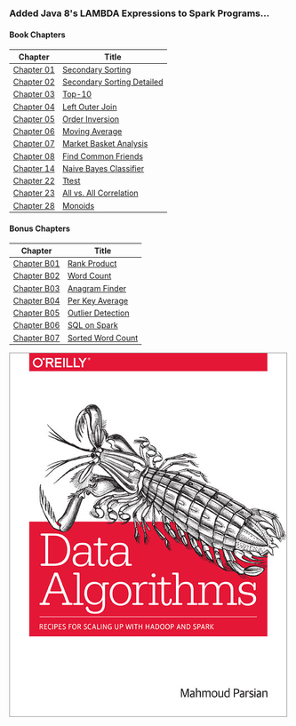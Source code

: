 ### Added Java 8's LAMBDA Expressions to Spark Programs...

#### Book Chapters

Chapter                                                      | Title                                      |
------------------------------------------------------------ | ------------------------------------------ | 
[Chapter 01](../src/main/java/org/dataalgorithms/chap01/)    | [Secondary Sorting](../src/main/java/org/dataalgorithms/chap01/)                         | 
[Chapter 02](../src/main/java/org/dataalgorithms/chap02/)    | [Secondary Sorting Detailed](../src/main/java/org/dataalgorithms/chap02/)                         | 
[Chapter 03](../src/main/java/org/dataalgorithms/chap03/)    | [Top-10](../src/main/java/org/dataalgorithms/chap03/)                         | 
[Chapter 04](../src/main/java/org/dataalgorithms/chap04/)    | [Left Outer Join](../src/main/java/org/dataalgorithms/chap04/)                         | 
[Chapter 05](../src/main/java/org/dataalgorithms/chap05/)    | [Order Inversion](../src/main/java/org/dataalgorithms/chap05/)                         | 
[Chapter 06](../src/main/java/org/dataalgorithms/chap06/)    | [Moving Average](../src/main/java/org/dataalgorithms/chap06/)                         | 
[Chapter 07](../src/main/java/org/dataalgorithms/chap07/)    | [Market Basket Analysis](../src/main/java/org/dataalgorithms/chap07/)                         | 
[Chapter 08](../src/main/java/org/dataalgorithms/chap08/)    | [Find Common Friends](../src/main/java/org/dataalgorithms/chap08/)                         | 
[Chapter 14](../src/main/java/org/dataalgorithms/chap14/)    | [Naive Bayes Classifier](../src/main/java/org/dataalgorithms/chap14/)                         | 
[Chapter 22](../src/main/java/org/dataalgorithms/chap22/)    | [Ttest](../src/main/java/org/dataalgorithms/chap22/)                         | 
[Chapter 23](../src/main/java/org/dataalgorithms/chap23/)    | [All vs. All Correlation](../src/main/java/org/dataalgorithms/chap23/)                         | 
[Chapter 28](../src/main/java/org/dataalgorithms/chap28/)    | [Monoids](../src/main/java/org/dataalgorithms/chap28/)                         | 


#### Bonus Chapters

Chapter                                                                          | Title                                      |
-------------------------------------------------------------------------------- | ------------------------------------------ | 
[Chapter B01](../src/main/java/org/dataalgorithms/bonus/rankproduct/)            | [Rank Product](../src/main/java/org/dataalgorithms/bonus/rankproduct/)                         | 
[Chapter B02](../src/main/java/org/dataalgorithms/bonus/wordcount/)              | [Word Count](../src/main/java/org/dataalgorithms/bonus/wordcount/)                         | 
[Chapter B03](../src/main/java/org/dataalgorithms/bonus/anagram/)                | [Anagram Finder](../src/main/java/org/dataalgorithms/bonus/anagram/)                         | 
[Chapter B04](../src/main/java/org/dataalgorithms/bonus/perkeyaverage/)          | [Per Key Average](../src/main/java/org/dataalgorithms/bonus/perkeyaverage/)                         | 
[Chapter B05](../src/main/java/org/dataalgorithms/bonus/outlierdetection/spark/) | [Outlier Detection](../src/main/java/org/dataalgorithms/bonus/outlierdetection/spark/)                         | 
[Chapter B06](../src/main/java/org/dataalgorithms/bonus/sql/)                    | [SQL on Spark](../src/main/java/org/dataalgorithms/bonus/sql/)                         | 
[Chapter B07](../src/main/java/org/dataalgorithms/bonus/sortedwordcount/)        | [Sorted Word Count](../src/main/java/org/dataalgorithms/bonus/sortedwordcount/)                         | 


[![Data Algorithms book](./large-image.jpg)](http://shop.oreilly.com/product/0636920033950.do)

